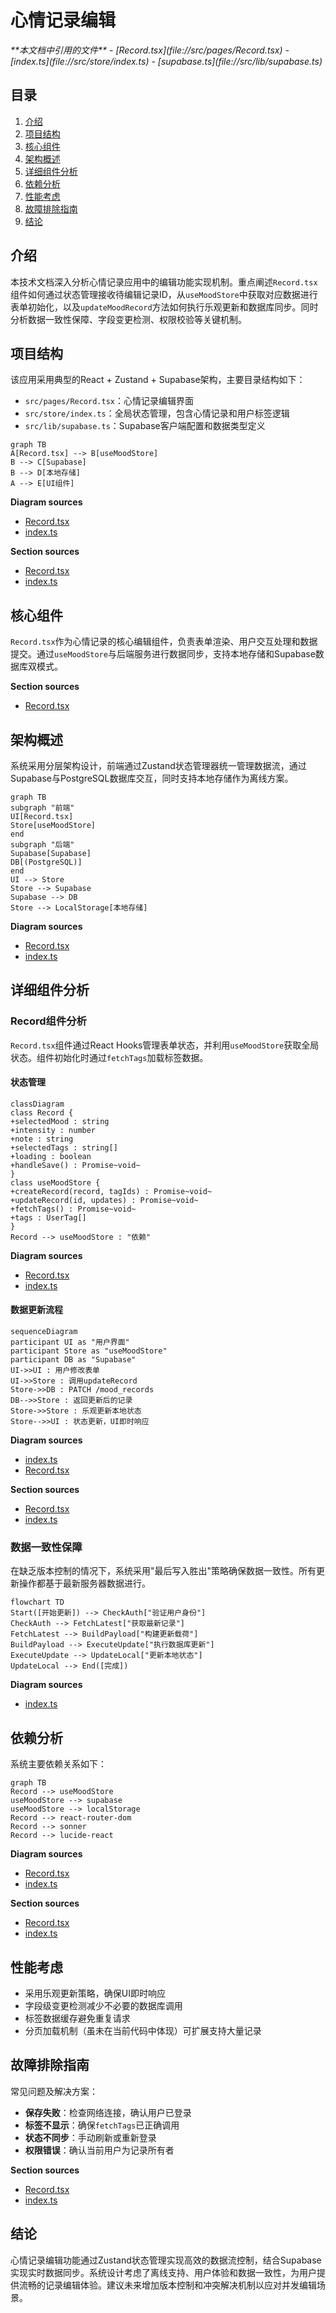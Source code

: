 # 心情记录编辑

<cite>
**本文档中引用的文件**  
- [Record.tsx](file://src/pages/Record.tsx)
- [index.ts](file://src/store/index.ts)
- [supabase.ts](file://src/lib/supabase.ts)
</cite>

## 目录
1. [介绍](#介绍)
2. [项目结构](#项目结构)
3. [核心组件](#核心组件)
4. [架构概述](#架构概述)
5. [详细组件分析](#详细组件分析)
6. [依赖分析](#依赖分析)
7. [性能考虑](#性能考虑)
8. [故障排除指南](#故障排除指南)
9. [结论](#结论)

## 介绍
本技术文档深入分析心情记录应用中的编辑功能实现机制。重点阐述`Record.tsx`组件如何通过状态管理接收待编辑记录ID，从`useMoodStore`中获取对应数据进行表单初始化，以及`updateMoodRecord`方法如何执行乐观更新和数据库同步。同时分析数据一致性保障、字段变更检测、权限校验等关键机制。

## 项目结构
该应用采用典型的React + Zustand + Supabase架构，主要目录结构如下：
- `src/pages/Record.tsx`：心情记录编辑界面
- `src/store/index.ts`：全局状态管理，包含心情记录和用户标签逻辑
- `src/lib/supabase.ts`：Supabase客户端配置和数据类型定义

```mermaid
graph TB
A[Record.tsx] --> B[useMoodStore]
B --> C[Supabase]
B --> D[本地存储]
A --> E[UI组件]
```

**Diagram sources**
- [Record.tsx](file://src/pages/Record.tsx#L1-L260)
- [index.ts](file://src/store/index.ts#L1-L558)

**Section sources**
- [Record.tsx](file://src/pages/Record.tsx#L1-L260)
- [index.ts](file://src/store/index.ts#L1-L558)

## 核心组件
`Record.tsx`作为心情记录的核心编辑组件，负责表单渲染、用户交互处理和数据提交。通过`useMoodStore`与后端服务进行数据同步，支持本地存储和Supabase数据库双模式。

**Section sources**
- [Record.tsx](file://src/pages/Record.tsx#L1-L260)

## 架构概述
系统采用分层架构设计，前端通过Zustand状态管理器统一管理数据流，通过Supabase与PostgreSQL数据库交互，同时支持本地存储作为离线方案。

```mermaid
graph TB
subgraph "前端"
UI[Record.tsx]
Store[useMoodStore]
end
subgraph "后端"
Supabase[Supabase]
DB[(PostgreSQL)]
end
UI --> Store
Store --> Supabase
Supabase --> DB
Store --> LocalStorage[本地存储]
```

**Diagram sources**
- [Record.tsx](file://src/pages/Record.tsx#L1-L260)
- [index.ts](file://src/store/index.ts#L1-L558)

## 详细组件分析

### Record组件分析
`Record.tsx`组件通过React Hooks管理表单状态，并利用`useMoodStore`获取全局状态。组件初始化时通过`fetchTags`加载标签数据。

#### 状态管理
```mermaid
classDiagram
class Record {
+selectedMood : string
+intensity : number
+note : string
+selectedTags : string[]
+loading : boolean
+handleSave() : Promise~void~
}
class useMoodStore {
+createRecord(record, tagIds) : Promise~void~
+updateRecord(id, updates) : Promise~void~
+fetchTags() : Promise~void~
+tags : UserTag[]
}
Record --> useMoodStore : "依赖"
```

**Diagram sources**
- [Record.tsx](file://src/pages/Record.tsx#L1-L260)
- [index.ts](file://src/store/index.ts#L1-L558)

#### 数据更新流程
```mermaid
sequenceDiagram
participant UI as "用户界面"
participant Store as "useMoodStore"
participant DB as "Supabase"
UI->>UI : 用户修改表单
UI->>Store : 调用updateRecord
Store->>DB : PATCH /mood_records
DB-->>Store : 返回更新后的记录
Store->>Store : 乐观更新本地状态
Store-->>UI : 状态更新，UI即时响应
```

**Diagram sources**
- [index.ts](file://src/store/index.ts#L414-L465)
- [Record.tsx](file://src/pages/Record.tsx#L129-L188)

**Section sources**
- [Record.tsx](file://src/pages/Record.tsx#L1-L260)
- [index.ts](file://src/store/index.ts#L1-L558)

### 数据一致性保障
在缺乏版本控制的情况下，系统采用"最后写入胜出"策略确保数据一致性。所有更新操作都基于最新服务器数据进行。

```mermaid
flowchart TD
Start([开始更新]) --> CheckAuth["验证用户身份"]
CheckAuth --> FetchLatest["获取最新记录"]
FetchLatest --> BuildPayload["构建更新载荷"]
BuildPayload --> ExecuteUpdate["执行数据库更新"]
ExecuteUpdate --> UpdateLocal["更新本地状态"]
UpdateLocal --> End([完成])
```

**Diagram sources**
- [index.ts](file://src/store/index.ts#L414-L465)

## 依赖分析
系统主要依赖关系如下：

```mermaid
graph TB
Record --> useMoodStore
useMoodStore --> supabase
useMoodStore --> localStorage
Record --> react-router-dom
Record --> sonner
Record --> lucide-react
```

**Diagram sources**
- [Record.tsx](file://src/pages/Record.tsx#L1-L260)
- [index.ts](file://src/store/index.ts#L1-L558)

**Section sources**
- [Record.tsx](file://src/pages/Record.tsx#L1-L260)
- [index.ts](file://src/store/index.ts#L1-L558)

## 性能考虑
- 采用乐观更新策略，确保UI即时响应
- 字段级变更检测减少不必要的数据库调用
- 标签数据缓存避免重复请求
- 分页加载机制（虽未在当前代码中体现）可扩展支持大量记录

## 故障排除指南
常见问题及解决方案：
- **保存失败**：检查网络连接，确认用户已登录
- **标签不显示**：确保`fetchTags`已正确调用
- **状态不同步**：手动刷新或重新登录
- **权限错误**：确认当前用户为记录所有者

**Section sources**
- [Record.tsx](file://src/pages/Record.tsx#L129-L188)
- [index.ts](file://src/store/index.ts#L414-L465)

## 结论
心情记录编辑功能通过Zustand状态管理实现高效的数据流控制，结合Supabase实现实时数据同步。系统设计考虑了离线支持、用户体验和数据一致性，为用户提供流畅的记录编辑体验。建议未来增加版本控制和冲突解决机制以应对并发编辑场景。